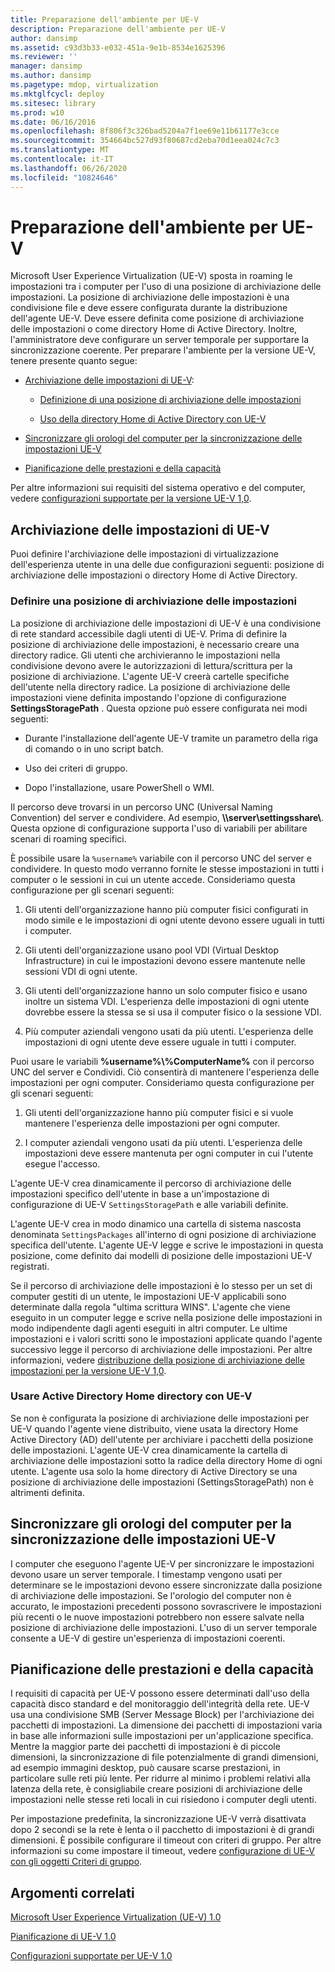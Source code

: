 ```yaml
---
title: Preparazione dell'ambiente per UE-V
description: Preparazione dell'ambiente per UE-V
author: dansimp
ms.assetid: c93d3b33-e032-451a-9e1b-8534e1625396
ms.reviewer: ''
manager: dansimp
ms.author: dansimp
ms.pagetype: mdop, virtualization
ms.mktglfcycl: deploy
ms.sitesec: library
ms.prod: w10
ms.date: 06/16/2016
ms.openlocfilehash: 8f806f3c326bad5204a7f1ee69e11b61177e3cce
ms.sourcegitcommit: 354664bc527d93f80687cd2eba70d1eea024c7c3
ms.translationtype: MT
ms.contentlocale: it-IT
ms.lasthandoff: 06/26/2020
ms.locfileid: "10824646"
---
```

# Preparazione dell'ambiente per UE-V


Microsoft User Experience Virtualization (UE-V) sposta in roaming le impostazioni tra i computer per l'uso di una posizione di archiviazione delle impostazioni. La posizione di archiviazione delle impostazioni è una condivisione file e deve essere configurata durante la distribuzione dell'agente UE-V. Deve essere definita come posizione di archiviazione delle impostazioni o come directory Home di Active Directory. Inoltre, l'amministratore deve configurare un server temporale per supportare la sincronizzazione coerente. Per preparare l'ambiente per la versione UE-V, tenere presente quanto segue:

-   [Archiviazione delle impostazioni di UE-V](#bkmk-uevsettingsstorage):

    -   [Definizione di una posizione di archiviazione delle impostazioni](#bkmk-definingsettingsstoragelocation)

    -   [Uso della directory Home di Active Directory con UE-V](#bkmk-usingactivedirectoryhomedirectory)

-   [Sincronizzare gli orologi del computer per la sincronizzazione delle impostazioni UE-V](#bkmk-synchronizecomputerclocks)

-   [Pianificazione delle prestazioni e della capacità](#bkmk-performancecapacityplanning)

Per altre informazioni sui requisiti del sistema operativo e del computer, vedere [configurazioni supportate per la versione UE-V 1,0](supported-configurations-for-ue-v-10.md).

## <a href="" id="bkmk-uevsettingsstorage"></a>Archiviazione delle impostazioni di UE-V


Puoi definire l'archiviazione delle impostazioni di virtualizzazione dell'esperienza utente in una delle due configurazioni seguenti: posizione di archiviazione delle impostazioni o directory Home di Active Directory.

### <a href="" id="bkmk-definingsettingsstoragelocation"></a>Definire una posizione di archiviazione delle impostazioni

La posizione di archiviazione delle impostazioni di UE-V è una condivisione di rete standard accessibile dagli utenti di UE-V. Prima di definire la posizione di archiviazione delle impostazioni, è necessario creare una directory radice. Gli utenti che archivieranno le impostazioni nella condivisione devono avere le autorizzazioni di lettura/scrittura per la posizione di archiviazione. L'agente UE-V creerà cartelle specifiche dell'utente nella directory radice. La posizione di archiviazione delle impostazioni viene definita impostando l'opzione di configurazione **SettingsStoragePath** . Questa opzione può essere configurata nei modi seguenti:

-   Durante l'installazione dell'agente UE-V tramite un parametro della riga di comando o in uno script batch.

-   Uso dei criteri di gruppo.

-   Dopo l'installazione, usare PowerShell o WMI.

Il percorso deve trovarsi in un percorso UNC (Universal Naming Convention) del server e condividere. Ad esempio, **\\\\server\\settingsshare\\**. Questa opzione di configurazione supporta l'uso di variabili per abilitare scenari di roaming specifici.

È possibile usare la `%username%` variabile con il percorso UNC del server e condividere. In questo modo verranno fornite le stesse impostazioni in tutti i computer o le sessioni in cui un utente accede. Consideriamo questa configurazione per gli scenari seguenti:

1.  Gli utenti dell'organizzazione hanno più computer fisici configurati in modo simile e le impostazioni di ogni utente devono essere uguali in tutti i computer.

2.  Gli utenti dell'organizzazione usano pool VDI (Virtual Desktop Infrastructure) in cui le impostazioni devono essere mantenute nelle sessioni VDI di ogni utente.

3.  Gli utenti dell'organizzazione hanno un solo computer fisico e usano inoltre un sistema VDI. L'esperienza delle impostazioni di ogni utente dovrebbe essere la stessa se si usa il computer fisico o la sessione VDI.

4.  Più computer aziendali vengono usati da più utenti. L'esperienza delle impostazioni di ogni utente deve essere uguale in tutti i computer.

Puoi usare le variabili **%username%\\%ComputerName%** con il percorso UNC del server e Condividi. Ciò consentirà di mantenere l'esperienza delle impostazioni per ogni computer. Consideriamo questa configurazione per gli scenari seguenti:

1.  Gli utenti dell'organizzazione hanno più computer fisici e si vuole mantenere l'esperienza delle impostazioni per ogni computer.

2.  I computer aziendali vengono usati da più utenti. L'esperienza delle impostazioni deve essere mantenuta per ogni computer in cui l'utente esegue l'accesso.

L'agente UE-V crea dinamicamente il percorso di archiviazione delle impostazioni specifico dell'utente in base a un'impostazione di configurazione di UE-V `SettingsStoragePath` e alle variabili definite.

L'agente UE-V crea in modo dinamico una cartella di sistema nascosta denominata `SettingsPackages` all'interno di ogni posizione di archiviazione specifica dell'utente. L'agente UE-V legge e scrive le impostazioni in questa posizione, come definito dai modelli di posizione delle impostazioni UE-V registrati.

Se il percorso di archiviazione delle impostazioni è lo stesso per un set di computer gestiti di un utente, le impostazioni UE-V applicabili sono determinate dalla regola "ultima scrittura WINS". L'agente che viene eseguito in un computer legge e scrive nella posizione delle impostazioni in modo indipendente dagli agenti eseguiti in altri computer. Le ultime impostazioni e i valori scritti sono le impostazioni applicate quando l'agente successivo legge il percorso di archiviazione delle impostazioni. Per altre informazioni, vedere [distribuzione della posizione di archiviazione delle impostazioni per la versione UE-V 1,0](deploying-the-settings-storage-location-for-ue-v-10.md).

### <a href="" id="bkmk-usingactivedirectoryhomedirectory"></a>Usare Active Directory Home directory con UE-V

Se non è configurata la posizione di archiviazione delle impostazioni per UE-V quando l'agente viene distribuito, viene usata la directory Home Active Directory (AD) dell'utente per archiviare i pacchetti della posizione delle impostazioni. L'agente UE-V crea dinamicamente la cartella di archiviazione delle impostazioni sotto la radice della directory Home di ogni utente. L'agente usa solo la home directory di Active Directory se una posizione di archiviazione delle impostazioni (SettingsStoragePath) non è altrimenti definita.

## <a href="" id="bkmk-synchronizecomputerclocks"></a>Sincronizzare gli orologi del computer per la sincronizzazione delle impostazioni UE-V


I computer che eseguono l'agente UE-V per sincronizzare le impostazioni devono usare un server temporale. I timestamp vengono usati per determinare se le impostazioni devono essere sincronizzate dalla posizione di archiviazione delle impostazioni. Se l'orologio del computer non è accurato, le impostazioni precedenti possono sovrascrivere le impostazioni più recenti o le nuove impostazioni potrebbero non essere salvate nella posizione di archiviazione delle impostazioni. L'uso di un server temporale consente a UE-V di gestire un'esperienza di impostazioni coerenti.

## <a href="" id="bkmk-performancecapacityplanning"></a>Pianificazione delle prestazioni e della capacità


I requisiti di capacità per UE-V possono essere determinati dall'uso della capacità disco standard e del monitoraggio dell'integrità della rete. UE-V usa una condivisione SMB (Server Message Block) per l'archiviazione dei pacchetti di impostazioni. La dimensione dei pacchetti di impostazioni varia in base alle informazioni sulle impostazioni per un'applicazione specifica. Mentre la maggior parte dei pacchetti di impostazioni è di piccole dimensioni, la sincronizzazione di file potenzialmente di grandi dimensioni, ad esempio immagini desktop, può causare scarse prestazioni, in particolare sulle reti più lente. Per ridurre al minimo i problemi relativi alla latenza della rete, è consigliabile creare posizioni di archiviazione delle impostazioni nelle stesse reti locali in cui risiedono i computer degli utenti.

Per impostazione predefinita, la sincronizzazione UE-V verrà disattivata dopo 2 secondi se la rete è lenta o il pacchetto di impostazioni è di grandi dimensioni. È possibile configurare il timeout con criteri di gruppo. Per altre informazioni su come impostare il timeout, vedere [configurazione di UE-V con gli oggetti Criteri di gruppo](configuring-ue-v-with-group-policy-objects.md).

## Argomenti correlati


[Microsoft User Experience Virtualization (UE-V) 1.0](index.md)

[Pianificazione di UE-V 1.0](planning-for-ue-v-10.md)

[Configurazioni supportate per UE-V 1.0](supported-configurations-for-ue-v-10.md)

 

 





